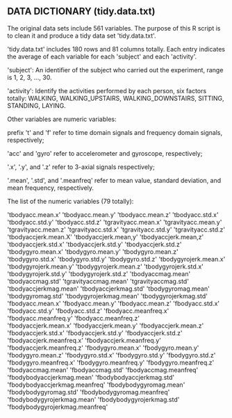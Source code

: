 ## DATA DICTIONARY (tidy.data.txt) 



The original data sets include 561 variables. The purpose of this R script is to clean it and produce a tidy data set 'tidy.data.txt'.  


'tidy.data.txt' includes 180 rows and 81 columns totally. Each entry indicates the average of each variable for each 'subject' and each 'activity'.


'subject': An identifier of the subject who carried out the experiment, range is 1, 2, 3, ..., 30.

'activity': Identify the activities performed by each person, six factors totally: WALKING, WALKING_UPSTAIRS, WALKING_DOWNSTAIRS, SITTING, STANDING, LAYING.


Other variables are numeric variables:

prefix 't' and 'f' refer to time domain signals and frequency domain signals, respectively;

'acc' and 'gyro' refer to accelerometer and gyroscope, respectively;

'.x', '.y', and '.z' refer to 3-axial signals respectively;

'.mean', '.std', and '.meanfreq' refer to mean value, standard deviation, and mean frequency, respectively.


The list of the numeric variables (79 totally):

'tbodyacc.mean.x'
'tbodyacc.mean.y'
'tbodyacc.mean.z'
'tbodyacc.std.x'
'tbodyacc.std.y'
'tbodyacc.std.z' 
'tgravityacc.mean.x'
'tgravityacc.mean.y'
'tgravityacc.mean.z'
'tgravityacc.std.x'
'tgravityacc.std.y' 
'tgravityacc.std.z'
'tbodyaccjerk.mean.X'
'tbodyaccjerk.mean,y'
'tbodyaccjerk.mean,z'
'tbodyaccjerk.std.x' 
'tbodyaccjerk.std.y'
'tbodyaccjerk.std.z' 
'tbodygyro.mean.x'
'tbodygyro.mean.y' 
'tbodygyro.mean.z'
'tbodygyro.std.x'
'tbodygyro.std.y' 
'tbodygyro.std.z'
'tbodygyrojerk.mean.x' 
'tbodygyrojerk.mean.y'
'tbodygyrojerk.mean.z'
'tbodygyrojerk.std.x'
'tbodygyrojerk.std.y'
'tbodygyrojerk.std.z'
'tbodyaccmag.mean'
'tbodyaccmag.std'
'tgravityaccmag.mean'
'tgravityaccmag.std'
'tbodyaccjerkmag.mean'
'tbodyaccjerkmag.std'
'tbodygyromag.mean'
'tbodygyromag.std'
'tbodygyrojerkmag.mean'
'tbodygyrojerkmag.std' 
'fbodyacc.mean.x'
'fbodyacc.mean.y'
'fbodyacc.mean.z'
'fbodyacc.std.x'
'fbodyacc.std.y' 
'fbodyacc.std.z'
'fbodyacc.meanfreq.x'
'fbodyacc.meanfreq.y'
'fbodyacc.meanfreq.z'    
'fbodyaccjerk.mean.x'
'fbodyaccjerk.mean.y'
'fbodyaccjerk.mean.z'
'fbodyaccjerk.std.x' 
'fbodyaccjerk.std.y' 
'fbodyaccjerk.std.z'
'fbodyaccjerk.meanfreq.x'
'fbodyaccjerk.meanfreq.y' 
'fbodyaccjerk.meanfreq.z' 
'fbodygyro.mean.x'
'fbodygyro.mean.y'
'fbodygyro.mean.z' 
'fbodygyro.std.x' 
'fbodygyro.std.y'
'fbodygyro.std.z'
'fbodygyro.meanfreq.x'
'fbodygyro.meanfreq.y'
'fbodygyro.meanfreq.z' 
'fbodyaccmag.mean'
'fbodyaccmag.std'
'fbodyaccmag.meanfreq'
'fbodybodyaccjerkmag.mean'
'fbodybodyaccjerkmag.std' 
'fbodybodyaccjerkmag.meanfreq'
'fbodybodygyromag.mean'
'fbodybodygyromag.std' 
'fbodybodygyromag.meanfreq'
'fbodybodygyrojerkmag.mean'
'fbodybodygyrojerkmag.std'
'fbodybodygyrojerkmag.meanfreq'




